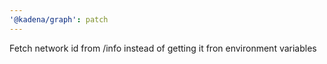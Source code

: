 ```yaml
---
'@kadena/graph': patch
---
```


Fetch network id from /info instead of getting it fron environment variables
